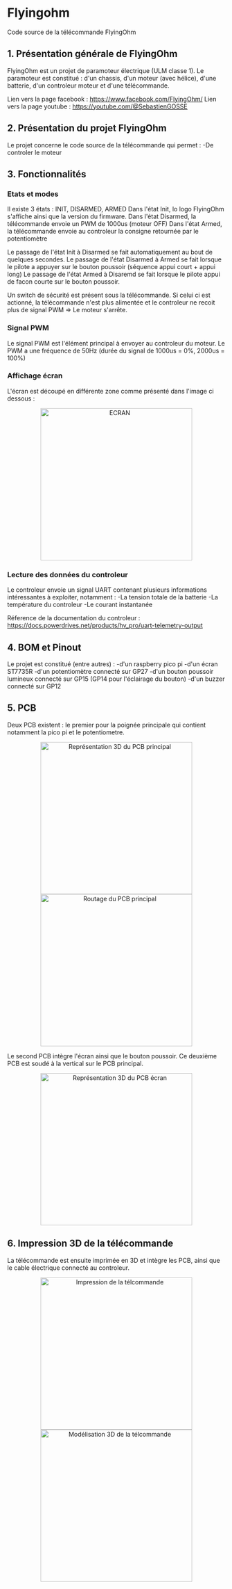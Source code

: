 # Flyingohm
Code source de la télécommande FlyingOhm

## 1. Présentation générale de FlyingOhm
FlyingOhm est un projet de paramoteur électrique (ULM classe 1).
Le paramoteur est constitué : d'un chassis, d'un moteur (avec hélice), d'une batterie, d'un controleur moteur et d'une télécommande.

Lien vers la page facebook : https://www.facebook.com/FlyingOhm/
Lien vers la page youtube : https://youtube.com/@SebastienGOSSE

## 2. Présentation du projet FlyingOhm
Le projet concerne le code source de la télécommande qui permet :
-De controler le moteur

## 3. Fonctionnalités
### Etats et modes
Il existe 3 états : INIT, DISARMED, ARMED
Dans l'état Init, lo logo FlyingOhm s'affiche ainsi que la version du firmware.
Dans l'état Disarmed, la télécommande envoie un PWM de 1000us (moteur OFF)
Dans l'état Armed, la télécommande envoie au controleur la consigne retournée par le potentiomètre

Le passage de l'état Init à Disarmed se fait automatiquement au bout de quelques secondes.
Le passage de l'état Disarmed à Armed se fait lorsque le pilote a appuyer sur le bouton poussoir (séquence appui court + appui long)
Le passage de l'état Armed à Disaremd se fait lorsque le pilote appui de facon courte sur le bouton poussoir.

Un switch de sécurité est présent sous la télécommande. Si celui ci est actionné, la télécommande n'est plus alimentée et le controleur ne recoit plus de signal PWM => Le moteur s'arrête.

### Signal PWM
Le signal PWM est l'élément principal à envoyer au controleur du moteur.
Le PWM a une fréquence de 50Hz (durée du signal de 1000us = 0%, 2000us = 100%)

### Affichage écran
L'écran est découpé en différente zone comme présenté dans l'image ci dessous :
<p align="center">
  <img src="SPECIFICATION_ECRAN.png.png" width="350" title="ECRAN">  
</p>

### Lecture des données du controleur
Le controleur envoie un signal UART contenant plusieurs informations intéressantes à exploiter, notamment :
-La tension totale de la batterie
-La température du controleur
-Le courant instantanée

Réference de la documentation du controleur : https://docs.powerdrives.net/products/hv_pro/uart-telemetry-output

## 4. BOM et Pinout
Le projet est constitué (entre autres) :
-d'un raspberry pico pi
-d'un écran ST7735R
-d'un potentiomètre connecté sur GP27
-d'un bouton poussoir lumineux connecté sur GP15 (GP14 pour l'éclairage du bouton)
-d'un buzzer connecté sur GP12

## 5. PCB
Deux PCB existent : le premier pour la poignée principale qui contient notamment la pico pi et le potentiometre.
<p align="center">
  <img src="PCB_POIGNEE_3D_RUN1.png" width="350" title="Représentation 3D du PCB principal">  
  <img src="PCB_POIGNEE_2D_RUN1.png" width="350" title="Routage du PCB principal">
</p>

Le second PCB intègre l'écran ainsi que le bouton poussoir. Ce deuxième PCB est soudé à la vertical sur le PCB principal.
<p align="center">
  <img src="PCB_ECRAN_3D_RUN1.png" width="350" title="Représentation 3D du PCB écran">  
</p>

## 6. Impression 3D de la télécommande
La télécommande est ensuite imprimée en 3D et intègre les PCB, ainsi que le cable électrique connecté au controleur.
<p align="center">
  <img src="IMPRESSION_TELECOMMANDE.jpg" width="350" title="Impression de la télcommande">  
  <img src="TELECOMMANDE_3D.png" width="350" title="Modélisation 3D de la télcommande">  
</p>

